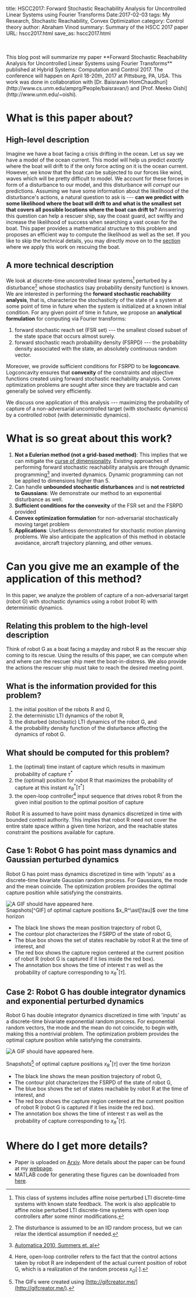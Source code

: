 title: HSCC2017: Forward Stochastic Reachability Analysis for Uncontrolled Linear Systems using Fourier Transforms
Date:2017-02-03
tags: My Research, Stochastic Reachability, Convex Optimization
category: Control theory
author: Abraham Vinod
summary: Summary of the HSCC 2017 paper
URL: hscc2017.html
save_as: hscc2017.html

<br/>
<br/>
This blog post will summarize my paper **Forward Stochastic Reachability
Analysis for Uncontrolled Linear Systems using Fourier Transforms** published at
Hybrid Systems: Computation and Control 2017. The conference will happen on
April 18-20th, 2017 at Pittsburg, PA, USA. This work was done in collaboration
with [Dr. Baisravan HomChaudhuri](http://www.cs.unm.edu/amprg/People/baisravan/)
and [Prof. Meeko Oishi](http://www.unm.edu/~oishi).

# What is this paper about?

## High-level description

Imagine we have a boat facing a crisis drifting in the ocean. Let us say we have a model
of the ocean current. This model will help us predict *exactly* where the boat will drift
to if the only force acting on it is the ocean current. However, we know that
the boat can be subjected to our forces like wind, waves which will be pretty
difficult to model. We account for these forces in form of a disturbance to our
model, and this disturbance will *corrupt* our predictions. Assuming we have
some information about the likelihood of the disturbance's actions, a
natural question to ask is --- **can we predict with some likelihood where the
boat will drift to and what is the smallest set that covers all possible locations where
the boat can drift to?** Answering this question can help a rescuer ship, say
the coast guard, act swiftly and increase the likelihood of success when
searching a vast ocean for the boat. This paper provides a mathematical
structure to this problem and proposes an efficient way to compute the
likelihood as well as the set. If you like to skip the technical details, you
may directly move on to the [section](#application) where we apply this work on
rescuing the boat.

## A more technical description

We look at discrete-time uncontrolled linear systems[^systems] perturbed by a
disturbance[^dist] whose stochastics (say probability density function) is known. We
are interested in performing the **forward stochastic reachability analysis**, that
is, characterize the stochasticity of the state of a system at some point of
time in future when the system is initialized at a known initial condition.  For
any given point of time in future, we propose an **analytical formulation**
for computing via Fourier transforms:

1. forward stochastic reach set (FSR set) --- the smallest closed subset of the state
space that occurs almost surely.
1. forward stochastic reach probability density  (FSRPD) --- the probability density
associated with the state, an absolutely continuous random vector.

Moreover, we provide sufficient conditions for FSRPD to be **logconcave**.
Logconcavity ensures that **convexity** of the constraints and objective
functions created using forward stochastic reachability analysis. Convex
optimization problems are sought after since they are tractable and can
generally be solved very efficiently.

We discuss one application of this analysis --- maximizing the probability of
capture of a non-adversarial uncontrolled target (with stochastic dynamics) by a
controlled robot (with deterministic dynamics).

# What is so great about this work?

1. **Not a Eulerian method (not a grid-based method)**: This implies that we
can mitigate the [curse of
dimensionality](https://en.wikipedia.org/wiki/Curse_of_dimensionality). Existing
approaches of performing forward stochastic reachability analysis are through
dynamic programming[^SummersAutomatica2010] and inverted dynamics. Dynamic
programming can not be applied to dimensions higher than 5.
1. Can handle **unbounded stochastic disturbances** and is **not restricted to
Gaussians**: We demonstrate our method to an exponential disturbance as
well.
1. **Sufficient conditions for the convexity** of the FSR set and the FSRPD
provided
1. **Convex optimization formulation** for non-adversarial stochastically moving
target problem
1. **Applications**: Usefulness demonstrated for stochastic motion planning
problems. We also anticipate the application of this method in obstacle avoidance,
aircraft trajectory planning, and other venues.
<a name="application"></a>

# Can you give me an example of the application of this method?

In this paper, we analyze the problem of capture of a non-adversarial target
(robot G) with stochastic dynamics using a robot (robot R) with deterministic
dynamics. 

## Relating this problem to the high-level description

Think of robot G as a boat facing a mayday and robot R as
the rescuer ship coming to its rescue. Using the results of this paper, we can
compute when and where can the rescuer ship meet the boat-in-distress. We
also provide the actions the rescuer ship must take to reach the desired meeting
point.

## What is the information provided for this problem?

1. the initial position of the robots R and G,
1. the deterministic LTI dynamics of the robot R,
1. the disturbed (stochastic) LTI dynamics of the robot G, and
1. the probability density function of the disturbance affecting the dynamics of
robot G.
<!--
--- $x_R[0]$ and $x_G[0]$
--- $ x_R[t+1]=A_R x_R[t]+B_R u_R[t]$
--- $ x_G[t+1]=A_G x_G[t]+B_G w_G[t]$
--- $w_G[t]\sim \psi_w$ 
 $\pi_{\mathrm{open}}$-->

## What should be computed for this problem?
1. the (optimal) time instant of capture which results in maximum probability of
capture $\tau^\ast$
2. the (optimal) position for robot R that maximizes the probability of capture
at this instant $x_R^\ast[\tau^\ast]$
3. the open-loop controller[^robotG] input sequence that drives robot R from the
given initial position to the optimal position of capture

Robot R is assumed to have point mass dynamics discretized in time with bounded
control authority. This implies that robot R need not cover the entire state
space within a given time horizon, and the reachable states constraint the
positions available for capture.


## Case 1: Robot G has point mass dynamics and Gaussian perturbed dynamics

Robot G has point mass dynamics discretized in time with 'inputs' as a
discrete-time bivariate Gaussian random process. For Gaussians, the mode and the
mean coincide. The optimization problem provides the optimal capture position
while satisfying the constraints.

<div class="container">
    <div class="col-md-4"></div>
    <div class="col-md-4" style="padding-left: 0px;  padding-right: 0px;">
        <img alt="A GIF should have appeared here." src="images/HSCC2017Gauss.gif" class="img-responsive">
    </div>
</div>
Snapshots[^GIF] of optimal capture positions $x_R^\ast[\tau]$ over the time horizon

* The black line shows the mean position trajectory of robot G, 
* The contour plot characterizes the FSRPD of the state of robot G, 
* The blue box shows the set of states reachable by robot R at the time of interest, and 
* The red box shows the capture region centered at the current position of robot R (robot G is captured if it lies inside the red box).
* The annotation box shows the time of interest $\tau$ as well as the probability of
capture corresponding to $x_R^\ast[\tau]$.

## Case 2: Robot G has double integrator dynamics and exponential perturbed dynamics

Robot G has double integrator dynamics discretized in time with 'inputs' as a
discrete-time bivariate exponential random process. For exponential random
vectors, the mode and the mean do not coincide, to begin with, making this a
nontrivial problem. The optimization problem provides the optimal capture
position while satisfying the constraints.

<div class="container">
    <div class="col-md-4"></div>
    <div class="col-md-4" style="padding-left: 0px;  padding-right: 0px;">
        <img alt="A GIF should have appeared here." src="/images/HSCC2017Exp.gif" class="img-responsive">
    </div>
</div>

Snapshots[^GIF] of optimal capture positions $x_R^\ast[\tau]$ over the time horizon

* The black line shows the mean position trajectory of robot G, 
* The contour plot characterizes the FSRPD of the state of robot G, 
* The blue box shows the set of states reachable by robot R at the time of interest, and 
* The red box shows the capture region centered at the current position of robot R (robot G is captured if it lies inside the red box).
* The annotation box shows the time of interest $\tau$ as well as the probability of
capture corresponding to $x_R^\ast[\tau]$.

# Where do I get more details?

* Paper is uploaded on [Arxiv](https://arxiv.org/abs/1610.04550).  More details about the paper can be found at my [webpage](http://unm.edu/~abyvinod).
* MATLAB code for generating these figures can be downloaded from [here](http://unm.edu/~abyvinod/files/HSCC2017.zip).
<!--* Questions/bugs can be sent to `aby[dot]vinod[at]gmail[dot]com`. -->

[^systems]: This class of systems includes affine noise perturbed LTI
discrete-time systems with known state feedback. The work is also applicable to
affine noise perturbed LTI discrete-time systems with open loop controllers
after some minor modifications.
[^dist]: The disturbance is assumed to be an IID random process, but we can
relax the identical assumption if needed.
[^SummersAutomatica2010]: [Automatica 2010, Summers et.
al](http://linkinghub.elsevier.com/retrieve/pii/S0005109810003547)
[^robotG]: Here, open-loop controller refers to the fact that the control
actions taken by robot R are independent of the actual current position of robot
G, which is a realization of the random process $x_G[\cdot]$.
[^GIF]: The GIFs were created using
[http://gifcreator.me/](http://gifcreator.me/).
